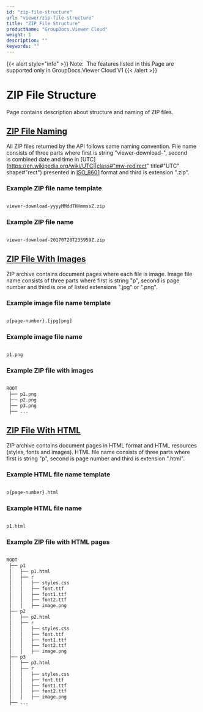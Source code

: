 ```yaml
---
id: "zip-file-structure"
url: "viewer/zip-file-structure"
title: "ZIP File Structure"
productName: "GroupDocs.Viewer Cloud"
weight: 1
description: ""
keywords: ""
---
```


{{< alert style="info" >}}
Note:  The features listed in this Page are supported only in GroupDocs.Viewer Cloud V1
{{< /alert >}}

# ZIP File Structure #

Page contains description about structure and naming of ZIP files.

## [ZIP File Naming]("ZipFileNaming") ##

All ZIP files returned by the API follows same naming convention. File name consists of three parts where first is string "viewer-download-", second is combined date and time in [UTC](https://en.wikipedia.org/wiki/UTC||class#"mw-redirect" title#"UTC" shape#"rect") presented in [ISO_8601](https://en.wikipedia.org/wiki/ISO_8601) format and third is extension ".zip".

### Example ZIP file name template ###

```html

viewer-download-yyyyMMddTHHmmssZ.zip

```

### Example ZIP file name ###

```html

viewer-download-20170728T235959Z.zip

```

## [ZIP File With Images]("ZipWithImages") ##

ZIP archive contains document pages where each file is image. Image file name consists of three parts where first is string "p", second is page number and third is one of listed extensions ".jpg" or ".png".

### Example image file name template ###

```html

p{page-number}.[jpg|png]

```

### Example image file name  ###

```html

p1.png

```

### Example ZIP file with images ###

```html

ROOT
 ├── p1.png
 ├── p2.png
 ├── p3.png
 ├── ...

```

## [ZIP File With HTML]("ZipWithHtml") ##

ZIP archive contains document pages in HTML format and HTML resources (styles, fonts and images). HTML file name consists of three parts where first is string "p", second is page number and third is extension ".html".

### Example HTML file name template ###

```html

p{page-number}.html

```

### Example HTML file name  ###

```html

p1.html

```

### Example ZIP file with HTML pages ###

```html

ROOT
 ├── p1
 │   ├── p1.html
 │   ├── r
 │   │   ├── styles.css
 │   │   ├── font.ttf
 │   │   ├── font1.ttf
 │   │   ├── font2.ttf
 │   │   ├── image.png
 ├── p2
 │   ├── p2.html
 │   ├── r
 │   │   ├── styles.css
 │   │   ├── font.ttf
 │   │   ├── font1.ttf
 │   │   ├── font2.ttf
 │   │   ├── image.png
 ├── p3
 │   ├── p3.html
 │   ├── r
 │   │   ├── styles.css
 │   │   ├── font.ttf
 │   │   ├── font1.ttf
 │   │   ├── font2.ttf
 │   │   ├── image.png
 ├── ...

```

